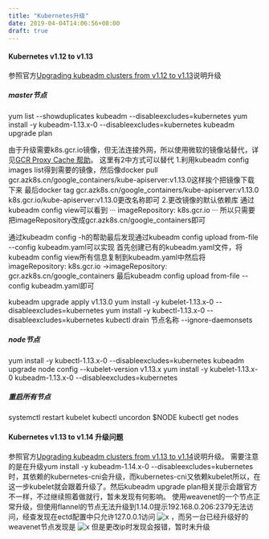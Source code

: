 ```yaml
---
title: "Kubernetes升级"
date: 2019-04-04T14:06:56+08:00
draft: true
---
```


#### Kubernetes v1.12 to v1.13
参照官方[Upgrading kubeadm clusters from v1.12 to v1.13](https://kubernetes.io/docs/tasks/administer-cluster/kubeadm/kubeadm-upgrade-1-13/)说明升级

##### master节点
yum list --showduplicates kubeadm --disableexcludes=kubernetes
yum install -y kubeadm-1.13.x-0 --disableexcludes=kubernetes
kubeadm upgrade plan

由于升级需要k8s.gcr.io镜像，但无法连接外网，所以使用微软的镜像站替代，详见[GCR Proxy Cache 帮助](http://mirror.azure.cn/help/gcr-proxy-cache.html)。
这里有2中方式可以替代
1.利用kubeadm config images list得到需要的镜像，然后像docker pull gcr.azk8s.cn/google_containers/kube-apiserver:v1.13.0这样挨个把镜像下载下来
最后docker tag gcr.azk8s.cn/google_containers/kube-apiserver:v1.13.0 k8s.gcr.io/kube-apiserver:v1.13.0更改名称即可
2.更改镜像的默认依赖库
通过kubeadm config view可以看到
···
imageRepository: k8s.gcr.io
···
所以只需要把imageRepository改成gcr.azk8s.cn/google_containers即可

通过kubeadm config -h的帮助最后发现通过kubeadm config upload from-file --config kubeadm.yaml可以实现
首先创建已有的kubeadm.yaml文件，将kubeadm config view所有信息复制到kubeadm.yaml中然后将
imageRepository: k8s.gcr.io ->imageRepository: gcr.azk8s.cn/google_containers
最后kubeadm config upload from-file --config kubeadm.yaml即可

kubeadm upgrade apply v1.13.0
yum install -y kubelet-1.13.x-0 --disableexcludes=kubernetes
yum install -y kubectl-1.13.x-0 --disableexcludes=kubernetes
kubectl drain 节点名称 --ignore-daemonsets

##### node节点
yum install -y kubectl-1.13.x-0 --disableexcludes=kubernetes
kubeadm upgrade node config --kubelet-version v1.13.x
yum install -y kubelet-1.13.x-0 kubeadm-1.13.x-0 --disableexcludes=kubernetes

##### 重启所有节点
systemctl restart kubelet
kubectl uncordon $NODE
kubectl get nodes


#### Kubernetes v1.13 to v1.14 升级问题
参照官方[Upgrading kubeadm clusters from v1.13 to v1.14](https://kubernetes.io/docs/tasks/administer-cluster/kubeadm/kubeadm-upgrade-1-14/)说明升级。
需要注意的是在升级yum install -y kubeadm-1.14.x-0 --disableexcludes=kubernetes时，其依赖的kubernetes-cni会升级，而kubernetes-cni又依赖kubelet所以，在这一步kubelet就会跟着升级了。然后kubeadm upgrade plan相关提示会跟官方不一样，不过继续照着做就行，暂未发现有何影响。
使用weavenet的一个节点正常升级，但使用flannel的节点无法升级到1.14.0提示192.168.0.206:2379无法访问，经查发现在ectd配置中只允许127.0.0.1访问
![x](/images/ectd1.png)
，而另一台已经升级好的weavenet节点发现是
![x](/images/ectd2.png)
但是更改ip时发现会报错，暂时未升级